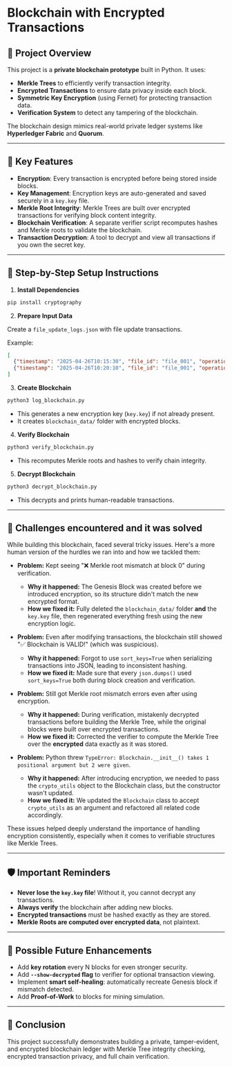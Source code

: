 # Blockchain with Encrypted Transactions

## 🌟 Project Overview

This project is a **private blockchain prototype** built in Python. It uses:
- **Merkle Trees** to efficiently verify transaction integrity.
- **Encrypted Transactions** to ensure data privacy inside each block.
- **Symmetric Key Encryption** (using Fernet) for protecting transaction data.
- **Verification System** to detect any tampering of the blockchain.

The blockchain design mimics real-world private ledger systems like **Hyperledger Fabric** and **Quorum**.

---

## 🔎 Key Features

- **Encryption**: Every transaction is encrypted before being stored inside blocks.
- **Key Management**: Encryption keys are auto-generated and saved securely in a `key.key` file.
- **Merkle Root Integrity**: Merkle Trees are built over encrypted transactions for verifying block content integrity.
- **Blockchain Verification**: A separate verifier script recomputes hashes and Merkle roots to validate the blockchain.
- **Transaction Decryption**: A tool to decrypt and view all transactions if you own the secret key.

---

## 📅 Step-by-Step Setup Instructions

1. **Install Dependencies**

```bash
pip install cryptography
```

2. **Prepare Input Data**

Create a `file_update_logs.json` with file update transactions.

Example:
```json
[
  {"timestamp": "2025-04-26T10:15:30", "file_id": "file_001", "operation": "create", "user": "Alice"},
  {"timestamp": "2025-04-26T10:20:10", "file_id": "file_001", "operation": "update", "user": "Bob"}
]
```

3. **Create Blockchain**

```bash
python3 log_blockchain.py
```
- This generates a new encryption key (`key.key`) if not already present.
- It creates `blockchain_data/` folder with encrypted blocks.

4. **Verify Blockchain**

```bash
python3 verify_blockchain.py
```
- This recomputes Merkle roots and hashes to verify chain integrity.

5. **Decrypt Blockchain**

```bash
python3 decrypt_blockchain.py
```
- This decrypts and prints human-readable transactions.

---

## 🚨 Challenges encountered and it was solved

While building this blockchain, faced several tricky issues. Here's a more human version of the hurdles we ran into and how we tackled them:

- **Problem:** Kept seeing "❌ Merkle root mismatch at block 0" during verification.
  - **Why it happened:** The Genesis Block was created before we introduced encryption, so its structure didn't match the new encrypted format.
  - **How we fixed it:** Fully deleted the `blockchain_data/` folder **and** the `key.key` file, then regenerated everything fresh using the new encryption logic.

- **Problem:** Even after modifying transactions, the blockchain still showed "✅ Blockchain is VALID!" (which was suspicious).
  - **Why it happened:** Forgot to use `sort_keys=True` when serializing transactions into JSON, leading to inconsistent hashing.
  - **How we fixed it:** Made sure that every `json.dumps()` used `sort_keys=True` both during block creation and verification.

- **Problem:** Still got Merkle root mismatch errors even after using encryption.
  - **Why it happened:** During verification, mistakenly decrypted transactions before building the Merkle Tree, while the original blocks were built over encrypted transactions.
  - **How we fixed it:** Corrected the verifier to compute the Merkle Tree over the **encrypted** data exactly as it was stored.

- **Problem:** Python threw `TypeError: Blockchain.__init__() takes 1 positional argument but 2 were given`.
  - **Why it happened:** After introducing encryption, we needed to pass the `crypto_utils` object to the Blockchain class, but the constructor wasn't updated.
  - **How we fixed it:** We updated the `Blockchain` class to accept `crypto_utils` as an argument and refactored all related code accordingly.

These issues helped deeply understand the importance of handling encryption consistently, especially when it comes to verifiable structures like Merkle Trees.

---

## 🛡️ Important Reminders

- **Never lose the `key.key` file**! Without it, you cannot decrypt any transactions.
- **Always verify** the blockchain after adding new blocks.
- **Encrypted transactions** must be hashed exactly as they are stored.
- **Merkle Roots are computed over encrypted data**, not plaintext.

---

## 🚀 Possible Future Enhancements

- Add **key rotation** every N blocks for even stronger security.
- Add **`--show-decrypted` flag** to verifier for optional transaction viewing.
- Implement **smart self-healing**: automatically recreate Genesis block if mismatch detected.
- Add **Proof-of-Work** to blocks for mining simulation.

---

## 🌟 Conclusion

This project successfully demonstrates building a private, tamper-evident, and encrypted blockchain ledger with Merkle Tree integrity checking, encrypted transaction privacy, and full chain verification.



